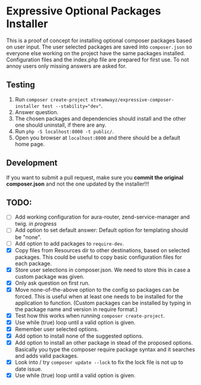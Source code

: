 # Expressive Optional Packages Installer

This is a proof of concept for installing optional composer packages based on user input. The user selected packages are saved into ``composer.json`` so everyone else working on the project have the same packages installed. Configuration files and the index.php file are prepared for first use. To not annoy users only missing answers are asked for.

## Testing

1. Run ``composer create-project xtreamwayz/expressive-composer-installer test --stability="dev"``.
2. Answer question.
3. The chosen packages and dependencies should install and the other one should uninstall, if there are any.
4. Run ``php -S localhost:8000 -t public/``.
5. Open you browser at ``localhost:8000`` and there should be a default home page.

## Development

If you want to submit a pull request, make sure you **commit the original composer.json** and not the one updated by the installer!!!

## TODO:

- [ ] Add working configuration for aura-router, zend-service-manager and twig. *in progress*
- [ ] Add option to set default answer: Default option for templating should be "none".
- [ ] Add option to add packages to ``require-dev``.
- [x] Copy files from Resources dir to other destinations, based on selected packages. This could be useful to copy basic configuration files for each package.
- [x] Store user selections in composer.json. We need to store this in case a custom package was given.
- [x] Only ask question on first run.
- [x] Move none-of-the-above option to the config so packages can be forced. This is useful when at least one needs to be installed for the application to function. (Custom packages can be installed by typing in the package name and version in require format.)
- [x] Test how this works when running ``composer create-project``.
- [x] Use while (true) loop until a valid option is given.
- [x] Remember user selected options.
- [x] Add option to install none of the suggested options.
- [x] Add option to install an other package in stead of the proposed options. Basically you type the composer require package syntax and it searches and adds valid packages.
- [x] Look into / try ``composer update --lock`` to fix the lock file is not up to date issue.
- [x] Use while (true) loop until a valid option is given.
